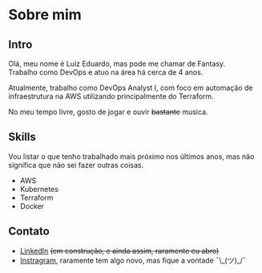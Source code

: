 # Sobre mim

## Intro

Olá, meu nome é Luiz Eduardo, mas pode me chamar de Fantasy.  
Trabalho como DevOps e atuo na área há cerca de 4 anos.

Atualmente, trabalho como DevOps Analyst I, com foco em automação de infraestrutura na AWS utilizando principalmente do Terraform.

No meu tempo livre, gosto de jogar e ouvir ~~bastante~~ musica.

## Skills

Vou listar o que tenho trabalhado mais próximo nos últimos anos, mas não significa que não sei fazer outras coisas.

- AWS
- Kubernetes
- Terraform
- Docker

## Contato

- [LinkedIn](https://www.linkedin.com/in/luiz-eduardo-213374165/) ~~(em construção, e ainda assim, raramente eu abro)~~
- [Instragram](https://www.instagram.com/mrfantasy_/), raramente tem algo novo, mas fique a vontade ¯\\\_(ツ)_/¯

